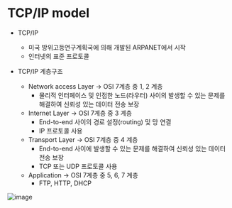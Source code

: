 # TCP/IP model

- TCP/IP

  - 미국 방위고등연구계획국에 의해 개발된 ARPANET에서 시작
  - 인터넷의 표준 프로토콜

- TCP/IP 계층구조
  - Network access Layer -> OSI 7계층 중 1, 2 계층
    - 물리적 인터페이스 및 인접한 노드(라우터) 사이의 발생할 수 있는 문제를 해결하여 신뢰성 있는 데이터 전송 보장
  - Internet Layer -> OSI 7계층 중 3 계층
    - End-to-end 사이의 경로 설정(routing) 및 망 연결
    - IP 프로토콜 사용
  - Transport Layer -> OSI 7계층 중 4 계층
    - End-to-end 사이에 발생할 수 있는 문제를 해결하여 신뢰성 있는 데이터 전송 보장
    - TCP 또는 UDP 프로토콜 사용
  - Application -> OSI 7계층 중 5, 6, 7 계층
    - FTP, HTTP, DHCP

![image](https://user-images.githubusercontent.com/52199223/158367269-7f9b849c-6826-4565-8d5f-41b4fa7a4b83.png)
